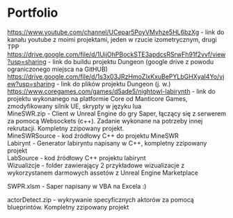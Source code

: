 # Portfolio

https://www.youtube.com/channel/UCepar5PoyVMvhze5HL6bzXg - link do kanału youtube z moimi projektami, jeden w rzucie izometrycznym, drugi TPP  
https://drive.google.com/file/d/1UijOhPBockSTE3apdcsRSrwFh91f2vvf/view?usp=sharing - link do buildu projektu Dungeon (google drive z powodu ograniczonego miejsca na GitHUB)  
https://drive.google.com/file/d/1s3x03JRzHmoZlxKxuBePYLbGHXyaI4Yo/view?usp=sharing - link do plików projektu Dungeon (j. w.)  
https://www.coregames.com/games/d5ade5/nightowl-labirynth - link do projektu wykonanego na platformie Core od Manticore Games, zmodyfikowany silnik UE, skrypty w języku lua  
MineSWR.zip - Client w Unreal Engine do gry Saper, łączący się z serwerem za pomocą Websockets (c++). Zadanie wykonane na potrzeby innej rekrutacji. Kompletny zzipowany projekt.  
MineSWRSource - kod źródłowy C++ do projektu MineSWR  
Labirynt - Generator labiryntu napisany w C++, kompletny zzipowany projekt  
LabSource - kod źródłowy C++ projektu labirynt  
Wizualizcje - folder zawierający 2 przykładowe wizualizacje z wykorzystanem darmowych assetów z Unreal Engine Marketplace

SWPR.xlsm - Saper napisany w VBA na Excela :)

actorDetect.zip - wykrywanie specyficznych aktorów za pomocą blueprintów. Kompletny zzipowany projekt
